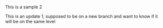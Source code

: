 This is a sample 2

This is an update 1, supposed to be on a new branch and want to know if it will be on the same level